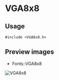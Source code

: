 VGA8x8
==========

Usage
------

    #include <VGA8x8.h>

Preview images
--------------
* Fonts::VGA8x8 

![VGA8x8](https://raw.githubusercontent.com/Cariad/VGA8x8/master/Preview/VGA8x8.png)

